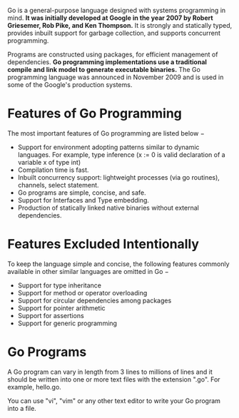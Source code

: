 Go is a general-purpose language designed with systems programming in mind. **It was initially developed at Google in the year 2007 by Robert Griesemer, Rob Pike, and Ken Thompson.** It is strongly and statically typed, provides inbuilt support for garbage collection, and supports concurrent programming.

Programs are constructed using packages, for efficient management of dependencies. **Go programming implementations use a traditional compile and link model to generate executable binaries.** The Go programming language was announced in November 2009 and is used in some of the Google's production systems.

# Features of Go Programming

The most important features of Go programming are listed below −

- Support for environment adopting patterns similar to dynamic languages. For example, type inference (x := 0 is valid declaration of a variable x of type int)
- Compilation time is fast.
- Inbuilt concurrency support: lightweight processes (via go routines), channels, select statement.
- Go programs are simple, concise, and safe.
- Support for Interfaces and Type embedding.
- Production of statically linked native binaries without external dependencies.

# Features Excluded Intentionally

To keep the language simple and concise, the following features commonly available in other similar languages are omitted in Go −

- Support for type inheritance
- Support for method or operator overloading
- Support for circular dependencies among packages
- Support for pointer arithmetic
- Support for assertions
- Support for generic programming

# Go Programs

A Go program can vary in length from 3 lines to millions of lines and it should be written into one or more text files with the extension ".go". For example, hello.go.

You can use "vi", "vim" or any other text editor to write your Go program into a file.



